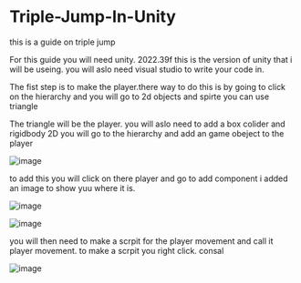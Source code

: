 # Triple-Jump-In-Unity
this is a guide on triple jump

For this guide you will need unity. 2022.39f this is the version of unity that i will be useing.
you will aslo need  visual studio to write your code in.

The fist step is to make the player.there way to do this is by going to click on the hierarchy and you will go to 2d objects and spirte you can use triangle

The triangle will be the player.
you will aslo need to add a box colider and rigidbody 2D 
you will go to the hierarchy and add an game obeject to the player

![image](https://github.com/user-attachments/assets/c284faf7-4cae-419e-9e59-54d95a2f21f1)




to add this you will click on there player and go to add component 
i added an image to show yuu where it is.


![image](https://github.com/user-attachments/assets/2f64ef69-ebbf-4206-bb73-604d9acd15ab)







![image](https://github.com/user-attachments/assets/385a23d6-bad9-4366-a8c4-5358fe9ed270)



you will then need to make a scrpit for the player movement and call it player movement.
to  make a scrpit you right click. consal 








![image](https://github.com/user-attachments/assets/74129049-1c33-4408-a32d-bb0a2d4e0b4c)


